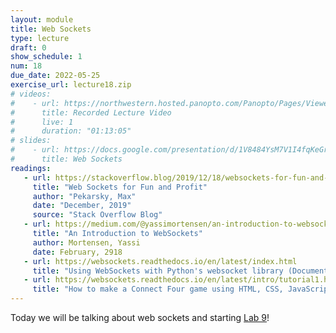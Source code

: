 ```yaml
---
layout: module
title: Web Sockets
type: lecture
draft: 0
show_schedule: 1
num: 18
due_date: 2022-05-25
exercise_url: lecture18.zip
# videos: 
#    - url: https://northwestern.hosted.panopto.com/Panopto/Pages/Viewer.aspx?id=ad10f399-6056-49b2-af7e-ae4c013096cf
#      title: Recorded Lecture Video
#      live: 1
#      duration: "01:13:05"
# slides:
#    - url: https://docs.google.com/presentation/d/1V8484YsM7V1I4fqKeGrMaq6e24GpraTiXYJSvMDk1Mc/edit?usp=sharing
#      title: Web Sockets
readings:
   - url: https://stackoverflow.blog/2019/12/18/websockets-for-fun-and-profit/
     title: "Web Sockets for Fun and Profit"
     author: "Pekarsky, Max"
     date: "December, 2019"
     source: "Stack Overflow Blog"
   - url: https://medium.com/@yassimortensen/an-introduction-to-websockets-10b131182559
     title: "An Introduction to WebSockets"
     author: Mortensen, Yassi 
     date: February, 2918
   - url: https://websockets.readthedocs.io/en/latest/index.html
     title: "Using WebSockets with Python's websocket library (Documentation)"
   - url: https://websockets.readthedocs.io/en/latest/intro/tutorial1.html
     title: "How to make a Connect Four game using HTML, CSS, JavaScript, and the websockets Python library"
---
```



Today we will be talking about web sockets and starting [Lab 9](../assignments/lab09)!